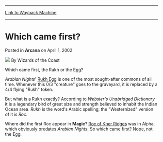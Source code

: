 
---
[Link to Wayback Machine](https://web.archive.org/web/20220630150045/https://magic.wizards.com/en/articles/archive/arcana/which-came-first-2002-04-01)

[_metadata_:author]:- "Wizards of the Coast"
[_metadata_:description]:- "Which came first, the Rukh or the Egg?Arabian Nights' Rukh Egg is one of the most sought-after commons of all time. Whenever this 0/3 `creature` goes to the graveyard, it is replaced by a 4/4 flying `Rukh` token.But what is a Rukh exactly? According to Webster's Unabridged Dictionary it is a legendary bird of great size and strength believed to inhabit the Indian Ocean area."
[_metadata_:generator]:- "Drupal 7 (http://drupal.org)"
[_metadata_:node]:- "607346"
[_metadata_:publish_date]:- "2002-04-01"
[_metadata_:source]:- "div-main-content"
[_metadata_:title]:- "Which came first?"
[_metadata_:wayback_capture_timestamp]:- "2022-06-30 15:00:45"
[_metadata_:wayback_raw_url]:- "https://web.archive.org/web/20220630150045id_/https://magic.wizards.com/en/articles/archive/arcana/which-came-first-2002-04-01"
[_metadata_:wayback_url]:- "https://magic.wizards.com/en/articles/archive/arcana/which-came-first-2002-04-01"
---


Which came first?
=================



 Posted in **Arcana**
 on April 1, 2002 






![](https://media.magic.wizards.com/styles/auth_small/public/images/person/wizards_author.jpg)
By Wizards of the Coast











Which came first, the Rukh or the Egg?

*Arabian Nights*' [Rukh Egg](https://gatherer.wizards.com/Pages/Card/Details.aspx?name=Rukh+Egg) is one of the most sought-after commons of all time. Whenever this 0/3 "creature" goes to the graveyard, it is replaced by a 4/4 flying "Rukh" token.

But what is a Rukh exactly? According to *Webster's Unabridged Dictionary* it is a legendary bird of great size and strength believed to inhabit the Indian Ocean area. *Rukh* is the word's Arabic spelling; the "Westernized" version of it is *Roc*.

Where did the first Roc appear in **Magic**? [Roc of Kher Ridges](https://gatherer.wizards.com/Pages/Card/Details.aspx?name=Roc+of+Kher+Ridges) was in Alpha, which obviously predates *Arabian Nights*. So which came first? Nope, not the Egg.








